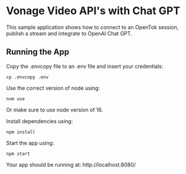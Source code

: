 Vonage Video API's with Chat GPT
=======================

This sample application shows how to connect to an OpenTok session, publish a stream and integrate to OpenAI Chat GPT.

## Running the App

Copy the .envcopy file to an .env file and insert your credentials:

`cp .envcopy .env`

Use the correct version of node using:

`nvm use`

Or make sure to use node version of 16.

Install dependencies using:

`npm install`

Start the app using:

`npm start`

Your app should be running at: http://localhost:8080/
